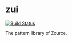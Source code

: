 # zui

[![Build Status](https://travis-ci.org/zource/zui.svg?branch=master)](https://travis-ci.org/zource/zui)

The pattern library of Zource.
